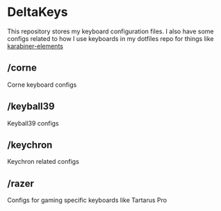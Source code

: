 # DeltaKeys

This repository stores my keyboard configuration files. I also have some configs related to how I use keyboards in my dotfiles repo for things like [karabiner-elements](https://karabiner-elements.pqrs.org/)

## /corne
Corne keyboard configs

## /keyball39
Keyball39 configs

## /keychron
Keychron related configs

## /razer
Configs for gaming specific keyboards like Tartarus Pro